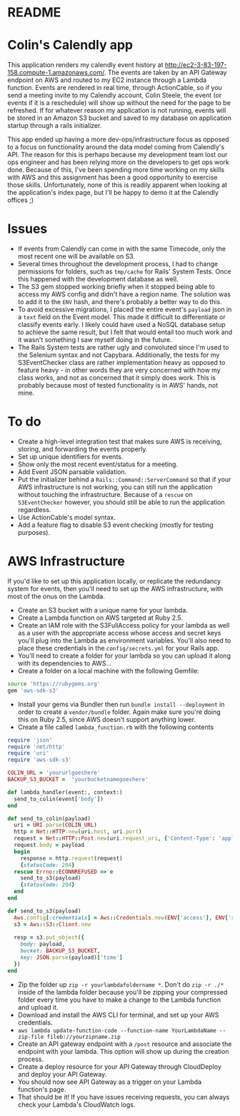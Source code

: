 # README
# Colin's Calendly app

This application renders my calendly event history at http://ec2-3-83-197-158.compute-1.amazonaws.com/.  The events are taken by an API Gateway endpoint on AWS and routed to my EC2 instance through a Lambda function.  Events are rendered in real time, through ActionCable, so if you send a meeting invite to my Calendly account, Colin Steele, the event (or events if it is a reschedule) will show up without the need for the page to be refreshed.  If for whatever reason my application is not running, events will be stored in an Amazon S3 bucket and saved to my database on application startup through a rails initializer.  

This app ended up having a more dev-ops/infrastructure focus as opposed to a focus on functionality around the data model coming from Calendly's API.  The reason for this is perhaps because my development team lost our ops engineer and has been relying more on the developers to get ops work done.  Because of this, I've been spending more time working on my skills with AWS and this assignment has been a good opportunity to exercise those skills.  Unfortunately, none of this is readily apparent when looking at the application's index page, but I'll be happy to demo it at the Calendly offices ;) 

# Issues
  - If events from Calendly can come in with the same Timecode, only the most recent one will be available on S3.
  - Several times throughout the development process, I had to change permissions for folders, such as `tmp/cache` for Rails' System Tests.  Once this happened with the development database as well.
  - The S3 gem stopped working briefly when it stopped being able to access my AWS config and didn't have a region name.  The solution was to add it to the `ENV` hash, and there's probably a better way to do this.
  - To avoid excessive migrations, I placed the entire event's `payload` json in a `text` field on the Event model.  This made it difficult to differentiate or classify events early.  I likely could have used a NoSQL database setup to achieve the same result, but I felt that would entail too much work and it wasn't something I saw myself doing in the future.
  - The Rails System tests are rather ugly and convoluted since I'm used to the Selenium syntax and not Capybara.  Additionally, the tests for my S3EventChecker class are rather implementation heavy as opposed to feature heavy - in other words they are very concerned with how my class works, and not as concerned that it simply does work.  This is probably because most of tested functionality is in AWS' hands, not mine.

# To do
  - Create a high-level integration test that makes sure AWS is receiving, storing, and forwarding the events properly.
  - Set up unique identifiers for events. 
  - Show only the most recent event/status for a meeting.
  - Add Event JSON parsable validation.
  - Put the initializer behind a `Rails::Command::ServerCommand` so that if your AWS infrastructure is not working, you can still run the application without touching the infrastructure.  Because of a `rescue` on `S3EventChecker` however, you should still be able to run the application regardless.
  - Use ActionCable's model syntax.
  - Add a feature flag to disable S3 event checking (mostly for testing purposes).


# AWS Infrastructure
  If you'd like to set up this application locally, or replicate the redundancy system for events, then you'll need to set up the AWS infrastructure, with most of the onus on the Lambda.
 
  - Create an S3 bucket with a unique name for your lambda.
  - Create a Lambda function on AWS targeted at Ruby 2.5.
  - Create an IAM role with the S3FullAccess policy for your lambda as well as a user with the appropriate access whose access and secret keys you'll plug into the Lambda as environment variables.  You'll also need to place these credentials in the `config/secrets.yml`  for your Rails app.
  - You'll need to create a folder for your lambda so you can upload it along with its dependencies to AWS...
  - Create a folder on a local machine with the following Gemfile:
 ```sh
source 'https://rubygems.org'
gem 'aws-sdk-s3'
```
  - Install your gems via Bundler then run `bundle install --deployment` in order to create a `vendor/bundle` folder.  Again make sure you're doing this on Ruby 2.5, since AWS doesn't support anything lower.
  - Create a file called `lambda_function.rb` with the following contents
````ruby
require 'json'
require 'net/http'
require 'uri'
require 'aws-sdk-s3'

COLIN_URL = 'yoururlgoeshere'
BACKUP_S3_BUCKET =  'yourbucketnamegoeshere'

def lambda_handler(event:, context:)
  send_to_colin(event['body'])
end

def send_to_colin(payload)
  uri = URI.parse(COLIN_URL)
  http = Net::HTTP.new(uri.host, uri.port)
  request = Net::HTTP::Post.new(uri.request_uri, {'Content-Type': 'application/json'})
  request.body = payload
  begin
    response = http.request(request)
    {statusCode: 204}
  rescue Errno::ECONNREFUSED => e
    send_to_s3(payload)
    {statusCode: 204}
  end
end

def send_to_s3(payload)
  Aws.config[:credentials] = Aws::Credentials.new(ENV['access'], ENV['secret'])
  s3 = Aws::S3::Client.new
  
  resp = s3.put_object({
    body: payload, 
    bucket: BACKUP_S3_BUCKET,
    key: JSON.parse(payload)['time']
  })
end
````
  - Zip the folder up `zip -r yourlambdafoldername *`.  Don't do `zip -r ./*` inside of the lambda folder because you'll be zipping your compressed folder every time you have to make a change to the Lambda function and upload it.
  - Download and install the AWS CLI for terminal, and set up your AWS credentials.
  - `aws lambda update-function-code --function-name YourLambdaName --zip-file fileb://yourzipname.zip`
  - Create an API gateway endpoint with a `/post` resource and associate the endpoint with your lambda. This option will show up during the creation process.
  - Create a deploy resource for your API Gateway through CloudDeploy and deploy your API Gateway.
  - You should now see API Gateway as a trigger on your Lambda function's page.
  - That should be it!  If you have issues receiving requests, you can always check your Lambda's CloudWatch logs.


